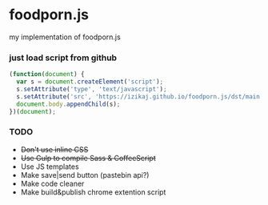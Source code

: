 # foodporn.js
my implementation of foodporn.js

### just load script from github
```javascript
(function(document) {
  var s = document.createElement('script');
  s.setAttribute('type', 'text/javascript');
  s.setAttribute('src', 'https://izikaj.github.io/foodporn.js/dst/main.js');
  document.body.appendChild(s);
})(document);
```
### TODO
- ~~Don't use inline CSS~~
- ~~Use Gulp to compile Sass & CoffeeScript~~
- Use JS templates
- Make save|send button (pastebin api?)
- Make code cleaner
- Make build&publish chrome extention script
